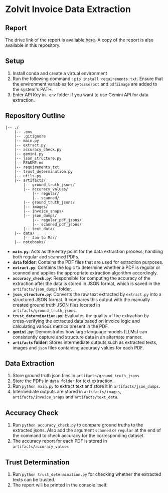 # Zolvit Invoice Data Extraction 

## Report
The drive link of the report is available [here](https://drive.google.com/drive/folders/1cmJV_mq7puPGfpuc1Y0tH-97zEge0dYc?usp=sharing). A copy of the report is also available in this repository.
## Setup 
1. Install conda and create a virtual environment
2. Run the following command : `pip install requirements.txt`. Ensure that the environment variables for `pytesseract` and `pdf2image` are added to the system's PATH.
3. Enter API Key in `.env` folder if you want to use Gemini API for data extraction.

## Repository Outline
```
|-- ./
    |-- .env
    |-- .gitignore
    |-- main.py
    |-- extract.py
    |-- accuracy_check.py
    |-- gemini.py
    |-- json_structure.py
    |-- README.md
    |-- requirements.txt
    |-- trust_determination.py
    |-- utils.py
    |-- artifacts/
        |-- ground_truth_jsons/
        |-- accuracy_values/
            |-- regular/
            |-- scanned/
        |-- ground_truth_jsons/
        |-- images/
        |-- invoice_snaps/
        |-- json_dumps/
            |-- regular_pdf_jsons/
            |-- scanned_pdf_jsons/
        |-- text_data/
    |-- data/
        |-- Jan to Mar/
    |-- notebooks/
```
- **`main.py`**: Acts as the entry point for the data extraction process, handling both regular and scanned PDFs.
- **`data` folder**: Contains the PDF files that are used for extraction purposes.
- **`extract.py`**: Contains the logic to determine whether a PDF is regular or scanned and applies the appropriate extraction algorithm accordingly.
- **`accuracy_check.py`**: Responsible for computing the accuracy of the extraction after the data is stored in JSON format, which is saved in the `artifacts/json_dumps` folder.
- **`json_structure.py`**: Converts the raw text extracted by `extract.py` into a structured JSON format. It compares this output with the manually created ground truth JSON files located in `artifacts/ground_truth_jsons`.
- **`trust_determination.py`**: Evaluates the quality of the extraction by cross-verifying the extracted data based on invoice logic and calculating various metrics present in the PDF.
- **`gemini.py`**: Demonstrates how large language models (LLMs) can consistently capture and structure data in an alternate manner.
- **`artifacts` folder**: Stores intermediate outputs such as extracted texts, images and `json` files containing accuracy values for each PDF.

## Data Extraction
1. Store ground truth json files in `artifacts/ground_truth_jsons`
2. Store the PDFs in `data folder` for text extraction.
3. Run `python main.py` to extract text and store it in `artifacts/json_dumps`. 
4. Intermediate outputs are stored in `artifacts/images`, `artifacts/invoice_snaps` and `artifacts/text_data`.

## Accuracy Check
1. Run `python accuracy_check.py` to compare ground truths to the extracted jsons. Also add the argument `scanned` or `regular` at the end of the command to check accuracy for the corresponding dataset.
2. The accuracy report for each PDF is stored in `artifacts/accuracy_values`

## Trust Determination
1. Run `python trust_determination.py` for checking whether the extracted texts can be trusted.
2. The report will be printed in the console itself. 

